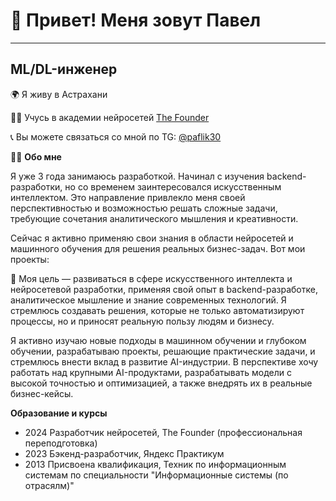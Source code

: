 # 👋 Привет! Меня зовут Павел
______________________________
## ML/DL-инженер

🌍 Я живу в Астрахани

👨‍🎓 Учусь в академии нейросетей [The Founder](https://academy.the-founder.ru/)

📞 Вы можете связаться со мной по TG: [@paflik30](https://t.me/paflik30)

👨‍💻 **Обо мне**

Я уже 3 года занимаюсь разработкой. Начинал с изучения backend-разработки, но со временем заинтересовался искусственным интеллектом. Это направление привлекло меня своей перспективностью и возможностью решать сложные задачи, требующие сочетания аналитического мышления и креативности.

Сейчас я активно применяю свои знания в области нейросетей и машинного обучения для решения реальных бизнес-задач. Вот мои проекты:  

🎯 Моя цель — развиваться в сфере искусственного интеллекта и нейросетевой разработки, применяя свой опыт в backend-разработке, аналитическое мышление и знание современных технологий. Я стремлюсь создавать решения, которые не только автоматизируют процессы, но и приносят реальную пользу людям и бизнесу.  

Я активно изучаю новые подходы в машинном обучении и глубоком обучении, разрабатываю проекты, решающие практические задачи, и стремлюсь внести вклад в развитие AI-индустрии. В перспективе хочу работать над крупными AI-продуктами, разрабатывать модели с высокой точностью и оптимизацией, а также внедрять их в реальные бизнес-кейсы.

**Образование и курсы**
* 2024 Разработчик нейросетей, The Founder (профессиональная переподготовка)
* 2023 Бэкенд-разработчик, Яндекс Практикум
* 2013 Присвоена квалификация, Техник по информационным системам по специальности "Информационные системы (по отрасялм)"
